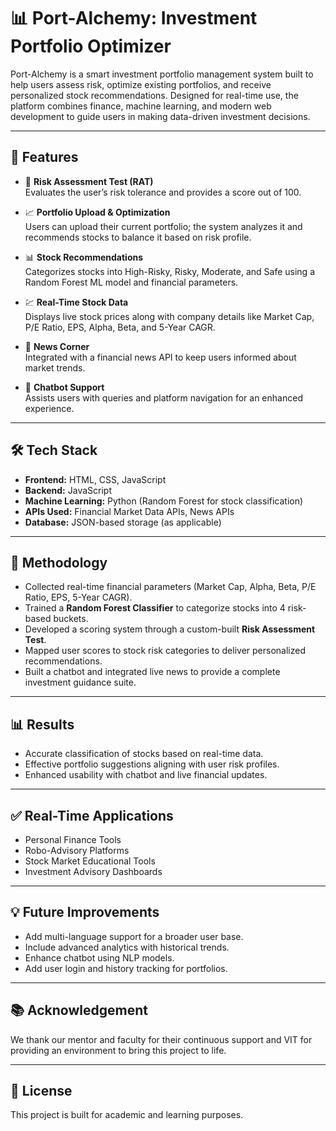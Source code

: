 # 📊 Port-Alchemy: Investment Portfolio Optimizer

Port-Alchemy is a smart investment portfolio management system built to help users assess risk, optimize existing portfolios, and receive personalized stock recommendations. Designed for real-time use, the platform combines finance, machine learning, and modern web development to guide users in making data-driven investment decisions.

---

## 🚀 Features

- 🧠 **Risk Assessment Test (RAT)**  
  Evaluates the user’s risk tolerance and provides a score out of 100.

- 📈 **Portfolio Upload & Optimization**  
  Users can upload their current portfolio; the system analyzes it and recommends stocks to balance it based on risk profile.

- 📊 **Stock Recommendations**  
  Categorizes stocks into High-Risky, Risky, Moderate, and Safe using a Random Forest ML model and financial parameters.

- 💹 **Real-Time Stock Data**  
  Displays live stock prices along with company details like Market Cap, P/E Ratio, EPS, Alpha, Beta, and 5-Year CAGR.

- 📰 **News Corner**  
  Integrated with a financial news API to keep users informed about market trends.

- 🤖 **Chatbot Support**  
  Assists users with queries and platform navigation for an enhanced experience.

---

## 🛠️ Tech Stack

- **Frontend:** HTML, CSS, JavaScript  
- **Backend:** JavaScript
- **Machine Learning:** Python (Random Forest for stock classification)  
- **APIs Used:** Financial Market Data APIs, News APIs  
- **Database:** JSON-based storage (as applicable)

---

## 🎯 Methodology

- Collected real-time financial parameters (Market Cap, Alpha, Beta, P/E Ratio, EPS, 5-Year CAGR).  
- Trained a **Random Forest Classifier** to categorize stocks into 4 risk-based buckets.  
- Developed a scoring system through a custom-built **Risk Assessment Test**.  
- Mapped user scores to stock risk categories to deliver personalized recommendations.  
- Built a chatbot and integrated live news to provide a complete investment guidance suite.

---

## 📊 Results

- Accurate classification of stocks based on real-time data.  
- Effective portfolio suggestions aligning with user risk profiles.  
- Enhanced usability with chatbot and live financial updates.  

---

## ✅ Real-Time Applications

- Personal Finance Tools  
- Robo-Advisory Platforms  
- Stock Market Educational Tools  
- Investment Advisory Dashboards  

---

## 💡 Future Improvements

- Add multi-language support for a broader user base.  
- Include advanced analytics with historical trends.  
- Enhance chatbot using NLP models.  
- Add user login and history tracking for portfolios.

---

## 📚 Acknowledgement

We thank our mentor and faculty for their continuous support and VIT for providing an environment to bring this project to life.

---

## 📎 License

This project is built for academic and learning purposes.

